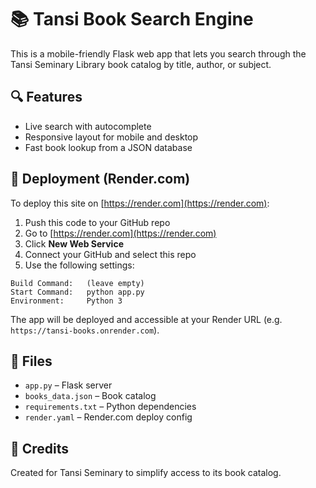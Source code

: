 # 📚 Tansi Book Search Engine

This is a mobile-friendly Flask web app that lets you search through the Tansi Seminary Library book catalog by title, author, or subject.

## 🔍 Features
- Live search with autocomplete
- Responsive layout for mobile and desktop
- Fast book lookup from a JSON database

## 🚀 Deployment (Render.com)
To deploy this site on [https://render.com](https://render.com):

1. Push this code to your GitHub repo
2. Go to [https://render.com](https://render.com)
3. Click **New Web Service**
4. Connect your GitHub and select this repo
5. Use the following settings:

```
Build Command:   (leave empty)
Start Command:   python app.py
Environment:     Python 3
```

The app will be deployed and accessible at your Render URL (e.g. `https://tansi-books.onrender.com`).

## 📁 Files

- `app.py` – Flask server
- `books_data.json` – Book catalog
- `requirements.txt` – Python dependencies
- `render.yaml` – Render.com deploy config

## 🙌 Credits
Created for Tansi Seminary to simplify access to its book catalog.
